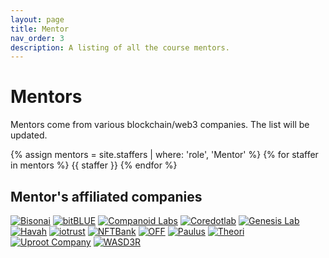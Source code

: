```yaml
---
layout: page
title: Mentor
nav_order: 3
description: A listing of all the course mentors.
---
```


# Mentors

Mentors come from various blockchain/web3 companies. The list will be updated. 

{% assign mentors = site.staffers | where: 'role', 'Mentor' %}
{% for staffer in mentors %}
{{ staffer }}
{% endfor %}

## Mentor's affiliated companies

<div class="logo">
<a href="https://www.bisonai.com/" target="_black"><img class="logo-image" src="/kaist/assets/images/bisonai.png" alt="Bisonai"></a>
<a href="https://www.bitblue.team/" target="_black"><img class="logo-image" src="/kaist/assets/images/bitblue.jpg" alt="bitBLUE"></a>
<a href="https://www.companoid.io/" target="_black"><img class="logo-image" src="/kaist/assets/images/companoidlabs.png" alt="Companoid Labs"></a>
<a href="https://coredot.io/" target="_black"><img class="logo-image" src="/kaist/assets/images/coredotlab.png" alt="Coredotlab"></a>
<a href="https://www.genesislab.com/" target="_black"><img class="logo-image" src="/kaist/assets/images/genesislab.png" alt="Genesis Lab"></a>
<a href="https://havah.io/" target="_black"><img class="logo-image" src="/kaist/assets/images/havah.png" alt="Havah"></a>
<a href="https://dcentwallet.com/" target="_black"><img class="logo-image" src="/kaist/assets/images/iotrust.png" alt="iotrust"></a>
<a href="https://nftbank.ai/" target="_black"><img class="logo-image" src="/kaist/assets/images/nftbank.jpg" alt="NFTBank"></a>
<a href="https://off.live/" target="_black"><img class="logo-image" src="/kaist/assets/images/off.png" alt="OFF"></a>
<a href="http://www.paulus.pro/" target="_black"><img class="logo-image" src="/kaist/assets/images/paulus.jpg" alt="Paulus"></a>
<a href="https://theori.io/" target="_black"><img class="logo-image" src="/kaist/assets/images/theori.png" alt="Theori"></a>
<a href="https://www.facebook.com/uprootcompany/" target="_black"><img class="logo-image" src="/kaist/assets/images/uprootcompany.png" alt="Uproot Company"></a>
<a href="https://www.linkedin.com/in/ekjoo/" target="_black"><img class="logo-image" src="/kaist/assets/images/wasd3r.png" alt="WASD3R"></a>
</div>
